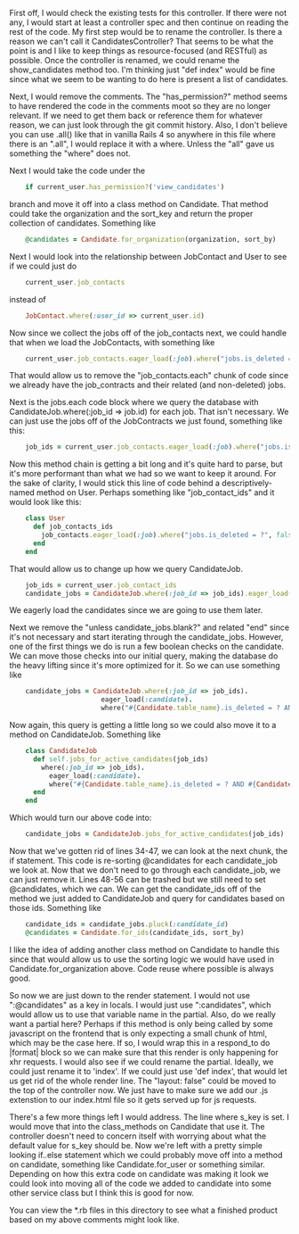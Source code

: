 First off, I would check the existing tests for this controller. If there were not any, I would start at least a controller spec and then continue on reading the rest of the code.
My first step would be to rename the controller. Is there a reason we can't call it CandidatesController? That seems to be what the point is and I like to keep
things as resource-focused (and RESTful) as possible. Once the controller is renamed, we could rename the show_candidates method too. I'm thinking just "def index"
would be fine since what we seem to be wanting to do here is present a list of candidates.

Next, I would remove the comments. The "has_permission?" method seems to have rendered the code in the comments moot so they are no longer
relevant. If we need to get them back or reference them for whatever reason, we can just look through the git commit history. Also, I don't believe
you can use .all() like that in vanilla Rails 4 so anywhere in this file where there is an ".all", I would replace it with a where. Unless the "all" gave us something
the "where" does not.

Next I would take the code under the
```ruby
    if current_user.has_permission?('view_candidates')
```
 branch and move it off into a class method on Candidate. That method could take the organization and the sort_key and return the proper collection of
candidates. Something like
```ruby
    @candidates = Candidate.for_organization(organization, sort_by)
```

Next I would look into the relationship between JobContact and User to see if we could just do
```ruby
    current_user.job_contacts
```
instead of
```ruby
    JobContact.where(:user_id => current_user.id)
```
Now since we collect the jobs off of the job_contacts next, we could
handle that when we load the JobContacts, with something like
```ruby
    current_user.job_contacts.eager_load(:job).where("jobs.is_deleted = ?", false)
```
That would allow us to remove the "job_contacts.each" chunk of code since we already have the job_contracts and their related (and non-deleted) jobs.

Next is the jobs.each code block where we query the database with CandidateJob.where(:job_id => job.id) for each job. That isn't necessary.
We can just use the jobs off of the JobContracts we just found, something like this:

```ruby
    job_ids = current_user.job_contacts.eager_load(:job).where("jobs.is_deleted = ?", false).pluck(:job_id)
```

Now this method chain is getting a bit long and it's quite hard to parse, but it's more performant than
what we had so we want to keep it around. For the sake of clarity, I would stick this line of code
behind a descriptively-named method on User. Perhaps something like "job_contact_ids" and it would look like this:

```ruby
    class User
      def job_contacts_ids
        job_contacts.eager_load(:job).where("jobs.is_deleted = ?", false).pluck(:job_id)
      end
    end
```

That would allow us to change up how we query CandidateJob.

```ruby
    job_ids = current_user.job_contact_ids
    candidate_jobs = CandidateJob.where(:job_id => job_ids).eager_load(:candidate)
```

We eagerly load the candidates since we are going to use them later.

Next we remove the "unless candidate_jobs.blank?" and related "end" since it's not necessary and start iterating through the candidate_jobs. However,
one of the first things we do is run a few boolean checks on the candidate. We can move those checks into our initial query, making the database do the heavy lifting
since it's more optimized for it. So we can use something like

```ruby
    candidate_jobs = CandidateJob.where(:job_id => job_ids).
                       eager_load(:candidate).
                       where("#{Candidate.table_name}.is_deleted = ? AND #{Candidate.table_name}.is_completed = ? AND #{Candidate.table_name}.organization_id = ?",  false, true, current_user.organization_id)
```
Now again, this query is getting a little long so we could also move it to a method on CandidateJob. Something like

```ruby
    class CandidateJob
      def self.jobs_for_active_candidates(job_ids)
        where(:job_id => job_ids).
          eager_load(:candidate).
          where("#{Candidate.table_name}.is_deleted = ? AND #{Candidate.table_name}.is_completed = ? AND #{Candidate.table_name}.organization_id = ?",  false, true, current_user.organization_id)
      end
    end
```

Which would turn our above code into:
```ruby
    candidate_jobs = CandidateJob.jobs_for_active_candidates(job_ids)
```

Now that we've gotten rid of lines 34-47, we can look at the next chunk, the if statement. This code is re-sorting
@candidates for each candidate_job we look at. Now that we don't need to go through each candidate_job, we can just remove it. Lines
48-56 can be trashed but we still need to set @candidates, which we can. We can get the candidate_ids off of
the method we just added to CandidateJob and query for candidates based on those ids. Something like
```ruby
    candidate_ids = candidate_jobs.pluck(:candidate_id)
    @candidates = Candidate.for_ids(candidate_ids, sort_by)
```
I like the idea of adding another class method on Candidate to handle this since that would allow us to use
the sorting logic we would have used in Candidate.for_organization above. Code reuse where possible is always good.

So now we are just down to the render statement. I would not use ":@candidates" as a key in locals. I would just use
":candidates", which would allow us to use that variable name in the partial. Also, do we really want a partial here? Perhaps
if this method is only being called by some javascript on the frontend that is only expecting a small chunk of html, which may
be the case here. If so, I would wrap this in a respond_to do |format| block so we can make sure that this render is
only happening for xhr requests. I would also see if we could rename the partial. Ideally, we could just rename it to 'index'. If we could
just use 'def index', that would let us get rid of the whole render line. The "layout: false" could be moved to the top of the controller now.
We just have to make sure we add our .js extenstion to our index.html file so it gets served up for js requests.

There's a few more things left I would address. The line where s_key is set. I would move that into the class_methods on Candidate that
use it. The controller doesn't need to concern itself with worrying about what the default value for s_key should be. Now we're
left with a pretty simple looking if..else statement which we could probably move off into a method on candidate, something
like Candidate.for_user or something similar. Depending on how this extra code on candidate was making it look we could look into
moving all of the code we added to candidate into some other service class but I think this is good for now.

You can view the *.rb files in this directory to see what a finished product based on my above comments might look like.
